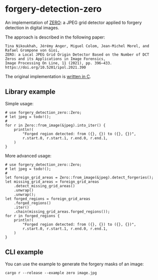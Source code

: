 # forgery-detection-zero

An implementation of [ZERO](https://doi.org/10.5201/ipol.2021.390): a JPEG grid detector applied to forgery detection in digital images.

The approach is described in the following paper:

```text
Tina Nikoukhah, Jérémy Anger, Miguel Colom, Jean-Michel Morel, and Rafael Grompone von Gioi,
ZERO: a Local JPEG Grid Origin Detector Based on the Number of DCT Zeros and its Applications in Image Forensics,
Image Processing On Line, 11 (2021), pp. 396–433. https://doi.org/10.5201/ipol.2021.390
```

The original implementation is [written in C](https://github.com/tinankh/ZERO).

## Library example

Simple usage:

```rust,no_run
# use forgery_detection_zero::Zero;
# let jpeg = todo!();
#
for r in Zero::from_image(&jpeg).into_iter() {
    println!(
        "Forged region detected: from ({}, {}) to ({}, {})",
        r.start.0, r.start.1, r.end.0, r.end.1,
    )
}
```

More advanced usage:

```rust,no_run
# use forgery_detection_zero::Zero;
# let jpeg = todo!();
#
let foreign_grid_areas = Zero::from_image(&jpeg).detect_forgeries();
let missing_grid_areas = foreign_grid_areas
    .detect_missing_grid_areas()
    .unwrap()
    .unwrap();
let forged_regions = foreign_grid_areas
    .forged_regions()
    .iter()
    .chain(missing_grid_areas.forged_regions());
for r in forged_regions {
    println!(
        "Forged region detected: from ({}, {}) to ({}, {})",
        r.start.0, r.start.1, r.end.0, r.end.1,
    )
}
```

## CLI example

You can use the example to generate the forgery masks of an image:

```shell
cargo r --release --example zero image.jpg
```
